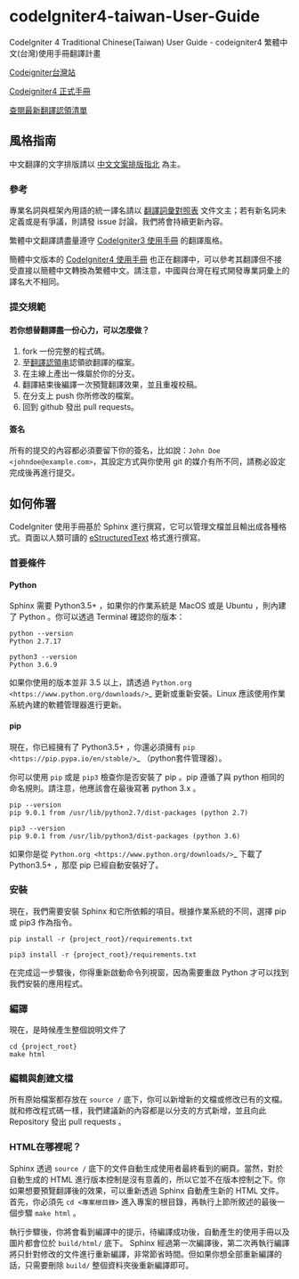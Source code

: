 # codeIgniter4-taiwan-User-Guide
CodeIgniter 4 Traditional Chinese(Taiwan) User Guide - codeigniter4 繁體中文(台灣)使用手冊翻譯計畫

[Codeigniter台灣站](https://codeigniter.tw)

[Codeigniter4 正式手冊](https://codeigniter.tw/user_guide/index.html)

[查閱最新翻譯認領清單](https://github.com/monkenWu/codeIgniter4-taiwan-User-Guide/wiki/%E7%BF%BB%E8%AD%AF%E8%AA%8D%E9%A0%98%E6%B8%85%E5%96%AE)


## 風格指南
中文翻譯的文字排版請以 [中文文案排版指北](https://github.com/sparanoid/chinese-copywriting-guidelines) 為主。

### 參考

專業名詞與框架內用語的統一譯名請以 [翻譯詞彙對照表](https://hackmd.io/@monkenWu/rkdtL9f_8) 文件文主；若有新名詞未定義或是有爭議，則請發 issue 討論，我們將會持續更新內容。

繁體中文翻譯請盡量遵守 [CodeIgniter3 使用手冊](https://codeigniter.org.tw/userguide3/) 的翻譯風格。

簡體中文版本的 [CodeIgniter4 使用手冊](https://github.com/CodeIgniter-Chinese/codeigniter4-user-guide) 也正在翻譯中，可以參考其翻譯但不接受直接以簡體中文轉換為繁體中文。請注意，中國與台灣在程式開發專業詞彙上的譯名大不相同。

### 提交規範

#### 若你想替翻譯盡一份心力，可以怎麼做？
1. fork 一份完整的程式碼。
2. 至[翻譯認領串](https://github.com/monkenWu/codeIgniter4-taiwan-User-Guide/issues/1)認領欲翻譯的檔案。
3. 在主線上產出一條屬於你的分支。
4. 翻譯結束後編譯一次預覽翻譯效果，並且重複校稿。
5. 在分支上 push 你所修改的檔案。
6. 回到 github 發出 pull requests。

#### 簽名
所有的提交的內容都必須要留下你的簽名，比如說：``John Doe <johndoe@example.com>``，其設定方式與你使用 git 的媒介有所不同，請務必設定完成後再進行提交。

## 如何佈署
CodeIgniter 使用手冊基於 Sphinx 進行撰寫，它可以管理文檔並且輸出成各種格式。頁面以人類可讀的 [eStructuredText](http://sphinx.pocoo.org/rest.html)
格式進行撰寫。

### 首要條件

#### Python

Sphinx 需要 Python3.5+ ，如果你的作業系統是 MacOS 或是 Ubuntu ，則內建了 Python 。你可以透過 Terminal 確認你的版本：

```
python --version
Python 2.7.17

python3 --version
Python 3.6.9
```

如果你使用的版本並非 3.5 以上，請透過 `Python.org <https://www.python.org/downloads/>`_ 更新或重新安裝。Linux 應該使用作業系統內建的軟體管理器進行更新。

#### pip

現在，你已經擁有了 Python3.5+ ，你還必須擁有 
`pip <https://pip.pypa.io/en/stable/>`_ （python套件管理器）。

你可以使用 ``pip`` 或是 ``pip3`` 檢查你是否安裝了 pip 。pip 遵循了與 python 相同的命名規則。請注意，他應該會在最後寫著 python 3.x 。

```
pip --version
pip 9.0.1 from /usr/lib/python2.7/dist-packages (python 2.7)

pip3 --version
pip 9.0.1 from /usr/lib/python3/dist-packages (python 3.6)
```

如果你是從 `Python.org <https://www.python.org/downloads/>`_ 下載了 Python3.5+ ，那麼 pip 已經自動安裝好了。

### 安裝

現在，我們需要安裝 Sphinx 和它所依賴的項目。根據作業系統的不同，選擇 pip 或 pip3 作為指令。

```
pip install -r {project_root}/requirements.txt

pip3 install -r {project_root}/requirements.txt
```

在完成這一步驟後，你得重新啟動命令列視窗，因為需要重啟 Python 才可以找到我們安裝的應用程式。

### 編譯

現在，是時候產生整個說明文件了

```
cd {project_root}
make html
```

### 編輯與創建文檔
所有原始檔案都存放在 ``source /`` 底下，你可以新增新的文檔或修改已有的文檔。就和修改程式碼一樣，我們建議新的內容都是以分支的方式新增，並且向此 Repository 發出  pull requests 。

### HTML在哪裡呢？
Sphinx 透過 ``source /`` 底下的文件自動生成使用者最終看到的網頁。當然，對於自動生成的 HTML 進行版本控制是沒有意義的，所以它並不在版本控制之下。你如果想要預覽翻譯後的效果，可以重新透過 Sphinx 自動產生新的 HTML 文件。首先，你必須先 `` cd <專案根目錄> ``  進入專案的根目錄，再執行上節所敘述的最後一個步驟  ``make html`` 。

執行步驟後，你將會看到編譯中的提示，待編譯成功後，自動產生的使用手冊以及圖片都會位於 ``build/html/`` 底下。 Sphinx 經過第一次編譯後，第二次再執行編譯將只針對修改的文件進行重新編譯，非常節省時間。但如果你想全部重新編譯的話，只需要刪除 ``build/`` 整個資料夾後重新編譯即可。
